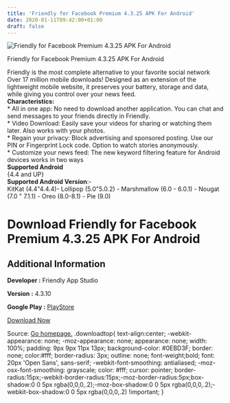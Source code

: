 ```yaml
---
title: 'Friendly for Facebook Premium 4.3.25 APK For Android'
date: 2020-01-11T09:42:00+01:00
draft: false
---
```


![Friendly for Facebook Premium 4.3.25 APK For Android](https://i1.wp.com/apkhome.net/wp-content/uploads/2020/01/Friendly-for-Facebook-Premium-4.3.25.png "Friendly for Facebook Premium 4.3.25 APK For Android")

  

Friendly for Facebook Premium 4.3.25 APK For Android

Friendly is the most complete alternative to your favorite social network  
Over 17 million mobile downloads! Designed as an extension of the lightweight mobile website, it preserves your battery, storage and data, while giving you control over your news feed.  
**Characteristics:**  
\* All in one app: No need to download another application. You can chat and send messages to your friends directly in Friendly.  
\* Video Download: Easily save your videos for sharing or watching them later. Also works with your photos.  
\* Regain your privacy: Block advertising and sponsored posting. Use our PIN or Fingerprint Lock code. Option to watch stories anonymously.  
\* Customize your news feed: The new keyword filtering feature for Android devices works in two ways  
**Supported Android**  
{4.4 and UP}  
**Supported Android Version**:-  
KitKat (4.4"4.4.4)- Lollipop (5.0"5.0.2) - Marshmallow (6.0 - 6.0.1) - Nougat (7.0 " 7.1.1) - Oreo (8.0-8.1) - Pie (9.0)

Download Friendly for Facebook Premium 4.3.25 APK For Android
=============================================================

Additional Information
----------------------

**Developer :** Friendly App Studio

**Version :** 4.3.10

**Google Play :** [PlayStore](https://play.google.com/store/apps/details?id=io.friendly)

  

[Download Now](https://store4app.co/post/friendly-for-facebook-premium-4-3-25-apk-for-android_1578731713)

  
Source: [Go homepage.](https://store4app.co/post/friendly-for-facebook-premium-4-3-25-apk-for-android_1578731713) .downloadtop{ text-align:center; -webkit-appearance: none; -moz-appearance: none; appearance: none; width: 100%; padding: 9px 9px 11px 13px; background-color: #0EBD3F; border: none; color:#fff; border-radius: 3px; outline: none; font-weight;bold; font: 20px 'Open Sans', sans-serif; -webkit-font-smoothing: antialiased; -moz-osx-font-smoothing: grayscale; color: #fff; cursor: pointer; border-radius:15px;-webkit-border-radius:15px;-moz-border-radius:5px;box-shadow:0 0 5px rgba(0,0,0,.2);-moz-box-shadow:0 0 5px rgba(0,0,0,.2);-webkit-box-shadow:0 0 5px rgba(0,0,0,.2) !important; }